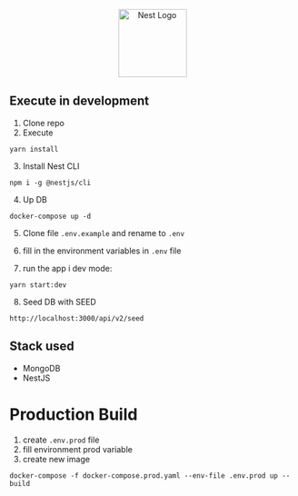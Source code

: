 <p align="center">
  <a href="http://nestjs.com/" target="blank"><img src="https://nestjs.com/img/logo-small.svg" width="120" alt="Nest Logo" /></a>
</p>


## Execute in development
1. Clone repo
2. Execute 
```
yarn install
```
3. Install Nest CLI
```
npm i -g @nestjs/cli
```
4. Up DB
```
docker-compose up -d
```

5. Clone file ```.env.example``` and rename to ```.env```

6. fill in the environment variables in ```.env``` file

7. run the app i dev mode:
```
yarn start:dev
```

8. Seed DB with SEED
```
http://localhost:3000/api/v2/seed
```

## Stack used
* MongoDB
* NestJS

# Production Build
1. create ```.env.prod``` file
2. fill environment prod variable
3. create new image
```
docker-compose -f docker-compose.prod.yaml --env-file .env.prod up --build
```